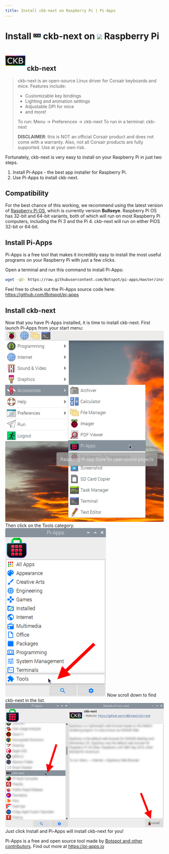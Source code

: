 ```yaml
---
title: Install ckb-next on Raspberry Pi | Pi-Apps
---
```

<div class="simple-install-content content">

# Install <img src="/img/app-icons/ckb-next/icon-64.png" height=24> ckb-next on <img src=https://www.vectorlogo.zone/logos/raspberrypi/raspberrypi-icon.svg height=24> Raspberry Pi

## <img src="/img/app-icons/ckb-next/icon-64.png"> ckb-next
> ckb-next is an open-source Linux driver for Corsair keyboards and mice.
> Features include:
> - Customizable key bindings
> - Lighting and animation settings
> - Adjustable DPI for mice
> - and more!
> 
> To run: Menu -> Preferences -> ckb-next
> To run in a terminal: ckb-next
> 
> **DISCLAIMER**: this is NOT an official Corsair product and does not come with a warranty. Also, not all Corsair products are fully supported. Use at your own risk.

Fortunately, ckb-next is very easy to install on your Raspberry Pi in just two steps.
1. Install Pi-Apps - the best app installer for Raspberry Pi.
2. Use Pi-Apps to install ckb-next.
</div>
<div class="simple-install-content content">

## Compatibility
For the best chance of this working, we recommend using the latest version of [Raspberry Pi OS](https://www.raspberrypi.com/software/), which is currently version **Bullseye**.
Raspberry Pi OS has 32-bit and 64-bit variants, both of which will run on most Raspberry Pi computers, including the Pi 3 and the Pi 4.
ckb-next will run on either PiOS 32-bit or 64-bit.
</div>
<div class="simple-install-content content">

## Install Pi-Apps

Pi-Apps is a free tool that makes it incredibly easy to install the most useful programs on your Raspberry Pi with just a few clicks.

Open a terminal and run this command to install Pi-Apps:
```bash
wget -qO- https://raw.githubusercontent.com/Botspot/pi-apps/master/install | bash
```
Feel free to check out the Pi-Apps source code here: https://github.com/Botspot/pi-apps
</div>
<div class="simple-install-content content">

## Install ckb-next

Now that you have Pi-Apps installed, it is time to install ckb-next.
First launch Pi-Apps from your start menu:
<img src="/img/start-menu.png">
Then click on the Tools category.
<img src="/img/category-selections/Tools.png">
Now scroll down to find ckb-next in the list.
<img src="/img/app-icons/ckb-next/app-selection.png">
Just click Install and Pi-Apps will install ckb-next for you!
</div>
<div class="simple-install-content content">

Pi-Apps is a free and open source tool made by [Botspot and other contributors](/about/#contributors). Find out more at https://pi-apps.io
</div>
